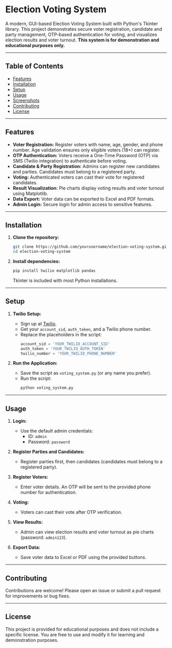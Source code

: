 # Election Voting System

A modern, GUI-based Election Voting System built with Python's Tkinter library. This project demonstrates secure voter registration, candidate and party management, OTP-based authentication for voting, and visualizes election results and voter turnout. **This system is for demonstration and educational purposes only.**

---

## Table of Contents
- [Features](#features)
- [Installation](#installation)
- [Setup](#setup)
- [Usage](#usage)
- [Screenshots](#screenshots)
- [Contributing](#contributing)
- [License](#license)

---

## Features

- **Voter Registration:** Register voters with name, age, gender, and phone number. Age validation ensures only eligible voters (18+) can register.
- **OTP Authentication:** Voters receive a One-Time Password (OTP) via SMS (Twilio integration) to authenticate before voting.
- **Candidate & Party Registration:** Admins can register new candidates and parties. Candidates must belong to a registered party.
- **Voting:** Authenticated voters can cast their vote for registered candidates.
- **Result Visualization:** Pie charts display voting results and voter turnout using Matplotlib.
- **Data Export:** Voter data can be exported to Excel and PDF formats.
- **Admin Login:** Secure login for admin access to sensitive features.

---

## Installation

1. **Clone the repository:**
   ```bash
   git clone https://github.com/yourusername/election-voting-system.git
   cd election-voting-system
   ```
2. **Install dependencies:**
   ```bash
   pip install twilio matplotlib pandas
   ```
   Tkinter is included with most Python installations.

---

## Setup

1. **Twilio Setup:**
   - Sign up at [Twilio](https://www.twilio.com/).
   - Get your `account_sid`, `auth_token`, and a Twilio phone number.
   - Replace the placeholders in the script:
     ```python
     account_sid = 'YOUR_TWILIO_ACCOUNT_SID'
     auth_token = 'YOUR_TWILIO_AUTH_TOKEN'
     twilio_number = 'YOUR_TWILIO_PHONE_NUMBER'
     ```

2. **Run the Application:**
   - Save the script as `voting_system.py` (or any name you prefer).
   - Run the script:
     ```bash
     python voting_system.py
     ```

---

## Usage

1. **Login:**
   - Use the default admin credentials:
     - ID: `admin`
     - Password: `password`

2. **Register Parties and Candidates:**
   - Register parties first, then candidates (candidates must belong to a registered party).

3. **Register Voters:**
   - Enter voter details. An OTP will be sent to the provided phone number for authentication.

4. **Voting:**
   - Voters can cast their vote after OTP verification.

5. **View Results:**
   - Admin can view election results and voter turnout as pie charts (password: `admin123`).

6. **Export Data:**
   - Save voter data to Excel or PDF using the provided buttons.

---


## Contributing

Contributions are welcome! Please open an issue or submit a pull request for improvements or bug fixes.

---

## License

This project is provided for educational purposes and does not include a specific license. You are free to use and modify it for learning and demonstration purposes.
